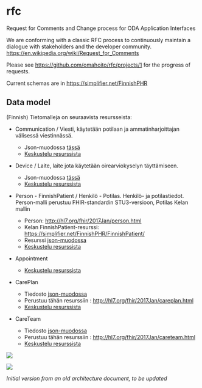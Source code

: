 # rfc
Request for Comments and Change process for ODA Application Interfaces

We are conforming with a classic RFC process to continuously maintain a dialogue with stakeholders and the developer community. https://en.wikipedia.org/wiki/Request_for_Comments

Please see https://github.com/omahoito/rfc/projects/1 for the progress of requests.

Current schemas are in https://simplifier.net/FinnishPHR

## Data model


(Finnish) Tietomalleja on seuraavista resursseista:
* Communication / Viesti, käytetään potilaan ja ammatinharjoittajan välisessä viestinnässä.
  * Json-muodossa [tässä](https://github.com/omahoito/rfc/blob/master/Communication.json)
  * [Keskustelu resurssista](https://github.com/omahoito/rfc/issues/7)
* Device / Laite, laite jota käytetään oirearviokyselyn täyttämiseen.
  * Json-muodossa [tässä](https://github.com/omahoito/rfc/blob/master/Device.json)
  * [Keskustelu resurssista](https://github.com/omahoito/rfc/issues/1)
* Person - FinnishPatient / Henkilö - Potilas. Henkilö- ja potilastiedot. Person-malli perustuu FHIR-standardin STU3-versioon, Potilas Kelan mallin
  * Person: http://hl7.org/fhir/2017Jan/person.html
  * Kelan FinnishPatient-resurssi: https://simplifier.net/FinnishPHR/FinnishPatient/
  * Resurssi [json-muodossa](https://github.com/omahoito/rfc/blob/master/PatientCitizen.json)
  * [Keskustelu resurssista](https://github.com/omahoito/rfc/issues/6)
* Appointment
  * [Keskustelu resurssista](https://github.com/omahoito/rfc/issues/3)
* CarePlan
  * Tiedosto [json-muodossa](https://github.com/omahoito/rfc/blob/master/CarePlan.json)
  * Perustuu tähän resurssiin : http://hl7.org/fhir/2017Jan/careplan.html
  * [Keskustelu resurssista](https://github.com/omahoito/rfc/issues/10)

* CareTeam
  * Tiedosto [json-muodossa](https://github.com/omahoito/rfc/blob/master/CareTeam.json)
  * Perustuu tähän resurssiin : http://hl7.org/fhir/2017Jan/careteam.html
  * [Keskustelu resurssista](https://github.com/omahoito/rfc/issues/11)



![](http://www.plantuml.com/plantuml/proxy?src=https://raw.githubusercontent.com/omahoito/rfc/master/PLANTUML_Diagrams/Resources.plantuml?3) <!--- This generates a picture based on Resource.pantuml. To change the counter in the url above, i.e. deployment.md?13 -> deployment.md?14 --->


![](http://www.plantuml.com/plantuml/proxy?src=https://raw.githubusercontent.com/omahoito/rfc/master/datamodel.md?2) <!--- This generates a picture based on datamodel.md. To change the counter in the url above, i.e. deployment.md?13 -> deployment.md?14 --->


*Initial version from an old architecture document, to be updated*

<!---

![Data model](http://g.gravizo.com/source?https%3A%2F%2Fraw.githubusercontent.com%2Fomahoito%2Frfc%2FPLANTUML_Diagrams%2Fmaster%2Fmodel.dot%3F2)
--->
<!-- Increment the last number (after %3F) to invalidate gravizo and browser cache -->
